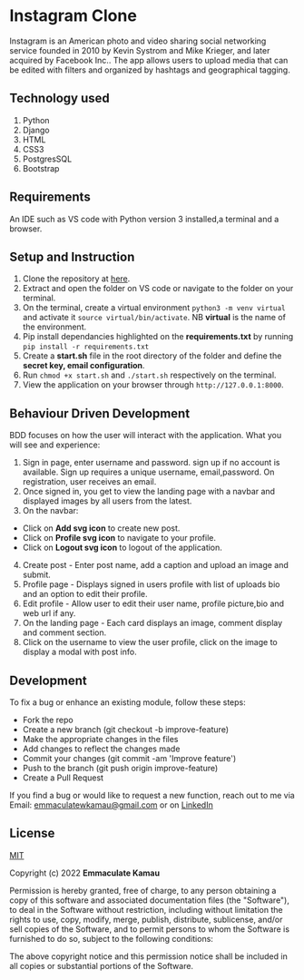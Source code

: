 # Instagram Clone

Instagram is an American photo and video sharing social networking service founded in 2010 by Kevin Systrom and Mike Krieger, and later acquired by Facebook Inc.. The app allows users to upload media that can be edited with filters and organized by hashtags and geographical tagging.

## Technology used
1. Python
2. Django
3. HTML
4. CSS3
5. PostgresSQL
6. Bootstrap

## Requirements
An IDE such as VS code with Python version 3 installed,a terminal and a browser. 

## Setup and Instruction
1. Clone the repository at [here](https://github.com/emmakamau/InstagramClone.git).
2. Extract and open the folder on VS code or navigate to the folder on your terminal.
3. On the terminal, create a virtual environment `python3 -m venv virtual` and activate it `source virtual/bin/activate`. NB **virtual** is the name of the environment.
4. Pip install dependancies highlighted on the **requirements.txt** by running `pip install -r requirements.txt`
5. Create a **start.sh** file in the root directory of the folder and define the **secret key, email configuration**.
6. Run `chmod +x start.sh` and `./start.sh` respectively on the terminal.
7. View the application on your browser through `http://127.0.0.1:8000`.

## Behaviour Driven Development

BDD focuses on how the user will interact with the application.
What you will see and experience:
1. Sign in page, enter username and password. sign up if no account is available.
    Sign up requires a unique username, email,password. On registration, user receives an email.
2. Once signed in, you get to view the landing page with a navbar and displayed images by all users from the latest.
3. On the navbar:
- Click on **Add svg icon** to create new post.
- Click on **Profile svg icon** to navigate to your profile.
- Click on **Logout svg icon** to logout of the application.
4. Create post - Enter post name, add a caption and upload an image and submit.
5. Profile page - Displays signed in users profile with list of uploads bio and an option to edit their profile.
6. Edit profile - Allow user to edit their user name, profile picture,bio and web url if any.
7. On the landing page - Each card displays an image, comment display and comment section.
8. Click on the username to view the user profile, click on the image to display a modal with post info.

## Development
To fix a bug or enhance an existing module, follow these steps:
- Fork the repo
- Create a new branch (git checkout -b improve-feature)
- Make the appropriate changes in the files
- Add changes to reflect the changes made
- Commit your changes (git commit -am 'Improve feature')
- Push to the branch (git push origin improve-feature)
- Create a Pull Request

If you find a bug or would like to request a new function, reach out to me via Email: emmaculatewkamau@gmail.com or on [LinkedIn](https://www.linkedin.com/in/emmaculate-k-987353104/)

## License

[MIT](https://choosealicense.com/licenses/mit/)

Copyright (c) 2022 **Emmaculate Kamau**

Permission is hereby granted, free of charge, to any person obtaining a copy of this software and associated documentation files (the "Software"), to deal in the Software without restriction, including without limitation the rights to use, copy, modify, merge, publish, distribute, sublicense, and/or sell copies of the Software, and to permit persons to whom the Software is furnished to do so, subject to the following conditions:

The above copyright notice and this permission notice shall be included in all copies or substantial portions of the Software.